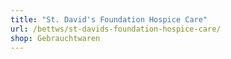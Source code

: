 ```yaml
---
title: "St. David's Foundation Hospice Care"
url: /bettws/st-davids-foundation-hospice-care/
shop: Gebrauchtwaren
---
```

